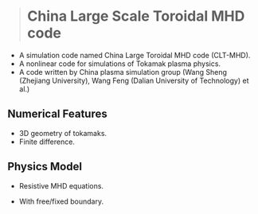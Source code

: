 > # China Large Scale Toroidal MHD code #

  * A simulation code named China Large Toroidal MHD code (CLT-MHD).
  * A nonlinear code for simulations of Tokamak plasma physics.
  * A code written by China plasma simulation group (Wang Sheng (Zhejiang University), Wang Feng (Dalian University of Technology) et al.)

## Numerical Features ##
  * 3D geometry of tokamaks.
  * Finite difference.

## Physics Model ##
  * Resistive MHD equations.

  * With free/fixed boundary.
